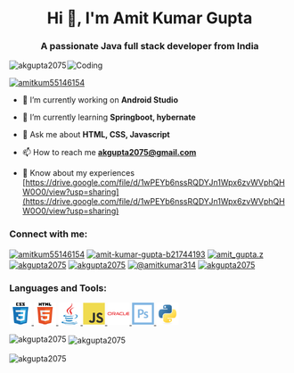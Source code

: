 <h1 align="center">Hi 👋, I'm Amit Kumar Gupta</h1>
<h3 align="center">A passionate Java full stack developer from India</h3>
<img align="right" alt="Coding" width="400" src="https://camo.githubusercontent.com/cae12fddd9d6982901d82580bdf321d81fb299141098ca1c2d4891870827bf17/68747470733a2f2f6d69726f2e6d656469756d2e636f6d2f6d61782f313336302f302a37513379765349765f7430696f4a2d5a2e676966">

<p align="left"> <img src="https://komarev.com/ghpvc/?username=akgupta2075&label=Profile%20views&color=0e75b6&style=flat" alt="akgupta2075" /> </p>

<p align="left"> <a href="https://twitter.com/amitkum55146154" target="blank"><img src="https://img.shields.io/twitter/follow/amitkum55146154?logo=twitter&style=for-the-badge" alt="amitkum55146154" /></a> </p>

- 🔭 I’m currently working on **Android Studio**

- 🌱 I’m currently learning **Springboot, hybernate**

- 💬 Ask me about **HTML, CSS, Javascript**

- 📫 How to reach me **akgupta2075@gmail.com**

- 📄 Know about my experiences [https://drive.google.com/file/d/1wPEYb6nssRQDYJn1Wpx6zvWVphQHW0O0/view?usp=sharing](https://drive.google.com/file/d/1wPEYb6nssRQDYJn1Wpx6zvWVphQHW0O0/view?usp=sharing)

<h3 align="left">Connect with me:</h3>
<p align="left">
<a href="https://twitter.com/amitkum55146154" target="blank"><img align="center" src="https://raw.githubusercontent.com/rahuldkjain/github-profile-readme-generator/master/src/images/icons/Social/twitter.svg" alt="amitkum55146154" height="30" width="40" /></a>
<a href="https://linkedin.com/in/amit-kumar-gupta-b21744193" target="blank"><img align="center" src="https://raw.githubusercontent.com/rahuldkjain/github-profile-readme-generator/master/src/images/icons/Social/linked-in-alt.svg" alt="amit-kumar-gupta-b21744193" height="30" width="40" /></a>
<a href="https://instagram.com/amit_gupta.z" target="blank"><img align="center" src="https://raw.githubusercontent.com/rahuldkjain/github-profile-readme-generator/master/src/images/icons/Social/instagram.svg" alt="amit_gupta.z" height="30" width="40" /></a>
<a href="https://www.hackerrank.com/akgupta2075" target="blank"><img align="center" src="https://raw.githubusercontent.com/rahuldkjain/github-profile-readme-generator/master/src/images/icons/Social/hackerrank.svg" alt="akgupta2075" height="30" width="40" /></a>
<a href="https://www.leetcode.com/akgupta2075" target="blank"><img align="center" src="https://raw.githubusercontent.com/rahuldkjain/github-profile-readme-generator/master/src/images/icons/Social/leet-code.svg" alt="akgupta2075" height="30" width="40" /></a>
<a href="https://www.hackerearth.com/@amitkumar314" target="blank"><img align="center" src="https://raw.githubusercontent.com/rahuldkjain/github-profile-readme-generator/master/src/images/icons/Social/hackerearth.svg" alt="@amitkumar314" height="30" width="40" /></a>
<a href="https://auth.geeksforgeeks.org/user/akgupta2075" target="blank"><img align="center" src="https://raw.githubusercontent.com/rahuldkjain/github-profile-readme-generator/master/src/images/icons/Social/geeks-for-geeks.svg" alt="akgupta2075" height="30" width="40" /></a>
</p>

<h3 align="left">Languages and Tools:</h3>
<p align="left"> <a href="https://www.w3schools.com/css/" target="_blank" rel="noreferrer"> <img src="https://raw.githubusercontent.com/devicons/devicon/master/icons/css3/css3-original-wordmark.svg" alt="css3" width="40" height="40"/> </a> <a href="https://www.w3.org/html/" target="_blank" rel="noreferrer"> <img src="https://raw.githubusercontent.com/devicons/devicon/master/icons/html5/html5-original-wordmark.svg" alt="html5" width="40" height="40"/> </a> <a href="https://www.java.com" target="_blank" rel="noreferrer"> <img src="https://raw.githubusercontent.com/devicons/devicon/master/icons/java/java-original.svg" alt="java" width="40" height="40"/> </a> <a href="https://developer.mozilla.org/en-US/docs/Web/JavaScript" target="_blank" rel="noreferrer"> <img src="https://raw.githubusercontent.com/devicons/devicon/master/icons/javascript/javascript-original.svg" alt="javascript" width="40" height="40"/> </a> <a href="https://www.oracle.com/" target="_blank" rel="noreferrer"> <img src="https://raw.githubusercontent.com/devicons/devicon/master/icons/oracle/oracle-original.svg" alt="oracle" width="40" height="40"/> </a> <a href="https://www.photoshop.com/en" target="_blank" rel="noreferrer"> <img src="https://raw.githubusercontent.com/devicons/devicon/master/icons/photoshop/photoshop-line.svg" alt="photoshop" width="40" height="40"/> </a> <a href="https://www.python.org" target="_blank" rel="noreferrer"> <img src="https://raw.githubusercontent.com/devicons/devicon/master/icons/python/python-original.svg" alt="python" width="40" height="40"/> </a> </p>

<p><img align="left" src="https://github-readme-stats.vercel.app/api/top-langs?username=akgupta2075&show_icons=true&locale=en&layout=compact" alt="akgupta2075" /></p>

<p>&nbsp;<img align="center" src="https://github-readme-stats.vercel.app/api?username=akgupta2075&show_icons=true&locale=en" alt="akgupta2075" /></p>

<p><img align="center" src="https://github-readme-streak-stats.herokuapp.com/?user=akgupta2075&" alt="akgupta2075" /></p>
